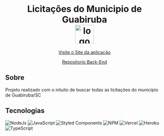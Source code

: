 <br />
<h1 align="center">
    Licitações do Municipio de Guabiruba
    <br/>
  <img src="https://static.fecam.net.br/thumbs/248/1103927_resample_fixo_500_500.png" alt="logo" width="60px" align="center" />
  </h1>

<p align="center"><a href="https://licitacoes-guabiruba.vercel.app/">Visite o Site da aplicação</a></p>
<p align="center"><a target="_blank" href="https://github.com/VitorIMuller/api-licitacoesGuabiruba" >Repositorio Back-End</a></p>

## Sobre

<p>Projeto realizado com o intuito de buscar todas as licitações do município de Guabiruba/SC</p>

## Tecnologias 

![NodeJs](https://img.shields.io/badge/node.js-6DA55F?style=for-the-badge&logo=node.js&logoColor=white)
![JavaScript](https://img.shields.io/badge/javascript-%23323330.svg?style=for-the-badge&logo=javascript&logoColor=%23F7DF1E)
![Styled Components](https://img.shields.io/badge/styled--components-DB7093?style=for-the-badge&logo=styled-components&logoColor=white)
![NPM](https://img.shields.io/badge/npm-CB3837?style=for-the-badge&logo=npm&logoColor=white)
![Vercel](https://img.shields.io/badge/Vercel-000000?style=for-the-badge&logo=vercel&logoColor=white)
![Heroku](https://img.shields.io/badge/Heroku-430098?style=for-the-badge&logo=heroku&logoColor=white)
![TypeScript](https://img.shields.io/badge/typescript-%23007ACC.svg?style=for-the-badge&logo=typescript&logoColor=white)


